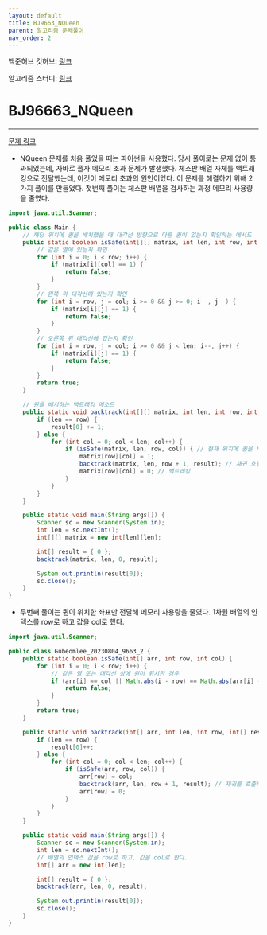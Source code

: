 ```yaml
---
layout: default
title: BJ9663_NQueen
parent: 알고리즘 문제풀이
nav_order: 2
---
```


백준허브 깃허브: [링크](https://github.com/gubeomlee/algorithm)

알고리즘 스터디: [링크](https://github.com/yyoungl/SSAFY10-Class8-Algo)

# BJ96663_NQueen

---

[문제 링크](https://www.acmicpc.net/problem/9663)

- NQueen 문제를 처음 풀었을 때는 파이썬을 사용했다. 당시 풀이로는 문제 없이 통과되었는데, 자바로 풀자 메모리 초과 문제가 발생했다. 체스판 배열 자체를 백트래킹으로 전달했는데, 이것이 메모리 초과의 원인이었다. 이 문제를 해결하기 위해 2가지 풀이를 만들었다. 첫번째 풀이는 체스판 배열을 검사하는 과정 메모리 사용량을 줄였다.

```java
import java.util.Scanner;

public class Main {
	// 해당 위치에 퀸을 배치했을 때 대각선 방향으로 다른 퀸이 있는지 확인하는 메서드
	public static boolean isSafe(int[][] matrix, int len, int row, int col) {
		// 같은 열에 있는지 확인
		for (int i = 0; i < row; i++) {
			if (matrix[i][col] == 1) {
				return false;
			}
		}
		// 왼쪽 위 대각선에 있는지 확인
		for (int i = row, j = col; i >= 0 && j >= 0; i--, j--) {
			if (matrix[i][j] == 1) {
				return false;
			}
		}
		// 오른쪽 위 대각선에 있는지 확인
		for (int i = row, j = col; i >= 0 && j < len; i--, j++) {
			if (matrix[i][j] == 1) {
				return false;
			}
		}
		return true;
	}

	// 퀸을 배치하는 백트래킹 메소드
	public static void backtrack(int[][] matrix, int len, int row, int[] result) {
		if (len == row) {
			result[0] += 1;
		} else {
			for (int col = 0; col < len; col++) {
				if (isSafe(matrix, len, row, col)) { // 현재 위치에 퀸을 배치할 수 있는 경우
					matrix[row][col] = 1;
					backtrack(matrix, len, row + 1, result); // 재귀 호출 시 다음 행으로 넘어간다.
					matrix[row][col] = 0; // 백트레킹
				}
			}
		}
	}

	public static void main(String args[]) {
		Scanner sc = new Scanner(System.in);
		int len = sc.nextInt();
		int[][] matrix = new int[len][len];

		int[] result = { 0 };
		backtrack(matrix, len, 0, result);

		System.out.println(result[0]);
		sc.close();
	}
}
```

- 두번째 풀이는 퀸이 위치한 좌표만 전달해 메모리 사용량을 줄였다. 1차원 배열의 인덱스를 row로 하고 값을 col로 했다.

```java
import java.util.Scanner;

public class Gubeomlee_20230804_9663_2 {
	public static boolean isSafe(int[] arr, int row, int col) {
		for (int i = 0; i < row; i++) {
			// 같은 열 또는 대각선 상에 퀸이 위치한 경우
			if (arr[i] == col || Math.abs(i - row) == Math.abs(arr[i] - col)) {
				return false;
			}
		}
		return true;
	}

	public static void backtrack(int[] arr, int len, int row, int[] result) {
		if (len == row) {
			result[0]++;
		} else {
			for (int col = 0; col < len; col++) {
				if (isSafe(arr, row, col)) {
					arr[row] = col;
					backtrack(arr, len, row + 1, result); // 재귀를 호출하며 다음 행으로 넘어간다.
					arr[row] = 0;
				}
			}
		}
	}

	public static void main(String args[]) {
		Scanner sc = new Scanner(System.in);
		int len = sc.nextInt();
		// 배열의 인덱스 값을 row로 하고, 값을 col로 한다.
		int[] arr = new int[len];

		int[] result = { 0 };
		backtrack(arr, len, 0, result);

		System.out.println(result[0]);
		sc.close();
	}
}
```
